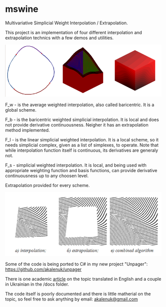 mswine
=======

Multivariative Simplicial Weight Interpolation / Extrapolation.

This project is an implementation of four different interpolation and extrapolation technics with a few demos and utilities.

![Screenshot](/assets/screenshot.png "Screenshot")

F_w - is the average weighted interpolation, also called baricentric. It is a global scheme.

F_b - is the baricentric weighted simplicial interpolation. It is local and does not provide derivative continuousness. Neigher it has an extrapolation method implemented.

F_l - is the linear simplicial weighted interpolation. It is a local scheme, so it needs simplicial complex, given as a list of simplexes, to operate. Note that while interpolation function itself is continuous, its derivatives are generaly not.

F_s - simplicial weighted interpolation. It is local, and being used with appropriate weighting function and basis functions, can provide derivative continuousness up to any choosen level.

Extrapolation provided for every scheme.

![Extrapolation](/assets/figure_1.png "Extrapolation")

Some of the code is being ported to C# in my new project "Unpager": https://github.com/akalenuk/unpager

There is one academic <a href="docs/simpl_nie_engl.docx">article</a> on the topic translated in English and a couple in Ukrainian in the /docs folder.

The code itself is poorly documented and there is little matherial on the topic, so feel free to ask anything by email: akalenuk@gmail.com 
